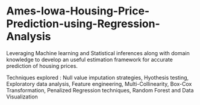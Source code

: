 # Ames-Iowa-Housing-Price-Prediction-using-Regression-Analysis
Leveraging Machine learning and Statistical inferences along with domain knowledge to develop an useful estimation framework for accurate prediction of housing prices.

Techniques explored : Null value imputation strategies, Hyothesis testing, Exploratory data analysis, Feature engineering, Multi-Collinearity, Box-Cox Transformation, Penalized Regression techniques, Random Forest and Data Visualization
